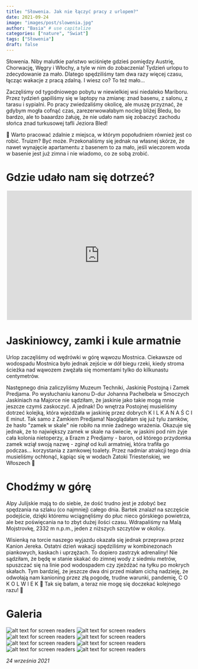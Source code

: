 ```yaml
---
title: "Słowenia. Jak nie łączyć pracy z urlopem?"
date: 2021-09-24
image: "images/post/slowenia.jpg"
author: "Basia" # use capitalize
categories: ["nature", "Swiat"]
tags: ["Słowenia"]
draft: false
---
```


Słowenia. Niby malutkie państwo wciśnięte gdzieś pomiędzy Austrię, Chorwację, Węgry i Włochy, a tyle w nim do zobaczenia! Tydzień urlopu to zdecydowanie za mało. Dlatego spędziliśmy tam dwa razy więcej czasu, łącząc wakacje z pracą zdalną. I wiesz co? To też mało...

Zaczęliśmy od tygodniowego pobytu w niewielkiej wsi niedaleko Mariboru. Przez tydzień gapiliśmy się w laptopy na zmianę: znad basenu, z salonu, z tarasu i sypialni. Po pracy zwiedzaliśmy okolicę, ale muszę przyznać, że gdybym mogła cofnąć czas, zarezerwowałabym nocleg bliżej Bledu, bo bardzo, ale to baaardzo żałuję, że nie udało nam się zobaczyć zachodu słońca znad turkusowej tafli Jeziora Bled!

🧠 Warto pracować zdalnie z miejsca, w którym popołudniem również jest co robić. Truizm? Być może. Przekonaliśmy się jednak na własnej skórze, że nawet wynajęcie apartamentu z basenem to za mało, jeśli wieczorem woda w basenie jest już zimna i nie wiadomo, co ze sobą zrobić.

# Gdzie udało nam się dotrzeć?

<div align="center"><iframe style="border:none, display:block" src="https://pl.frame.mapy.cz/s/fujesenelo" width="500" height="350" frameborder="0"></iframe></div>

# Jaskiniowcy, zamki i kule armatnie

Urlop zaczęliśmy od wędrówki w górę wąwozu Mostnica. Ciekawsze od wodospadu Mostnica było jednak zejście w dół biegu rzeki, kiedy stroma ścieżka nad wąwozem zwężała się momentami tylko do kilkunastu centymetrów.

Następnego dnia zaliczyliśmy Muzeum Techniki, Jaskinię Postojną i Zamek Predjama. Po wysłuchaniu kanonu D-dur Johanna Pachelbela w Smoczych Jaskiniach na Majorce nie sądziłam, że jaskinie jako takie mogą mnie jeszcze czymś zaskoczyć. A jednak! Do wnętrza Postojnej musieliśmy dotrzeć kolejką, która wjeżdżała w jaskinię przez dobrych K I L K A N A Ś C I E minut. Tak samo z Zamkiem Predjama! Naoglądałam się już tylu zamków, że hasło "zamek w skale" nie robiło na mnie żadnego wrażenia. Okazuje się jednak, że to największy zamek w skale na świecie, w jaskini pod nim żyje cała kolonia nietoperzy, a Erazm z Predjamy - baron, od którego przydomka zamek wziął swoją nazwę - zginął od kuli armatniej, która trafiła go podczas... korzystania z zamkowej toalety. Przez nadmiar atrakcji tego dnia musieliśmy ochłonąć, kąpiąc się w wodach Zatoki Triesteńskiej, we Włoszech 🥰

# Chodźmy w górę

Alpy Julijskie mają to do siebie, że dość trudno jest je zdobyć bez spędzania na szlaku (co najmniej) całego dnia. Bartek znalazł na szczęście podejście, dzięki któremu wciągnęliśmy do płuc nieco górskiego powietrza, ale bez poświęcania na to zbyt dużej ilości czasu. Wdrapaliśmy na Malą Mojstrovkę, 2332 m n.p.m., jeden z niższych szczytów w okolicy.

Wisienką na torcie naszego wyjazdu okazała się jednak przeprawa przez Kanion Jereka. Ostatni dzień wakacji spędziliśmy w kombinezonach piankowych, kaskach i uprzężach. To dopiero zastrzyk adrenaliny! Nie sądziłam, że będę w stanie skakać do zimnej wody z siedmiu metrów, spuszczać się na linie pod wodospadem czy zjeżdżać na tyłku po mokrych skałach. Tym bardziej, że jeszcze dwa dni przed miałam cichą nadzieję, że odwołają nam kanioning przez złą pogodę, trudne warunki, pandemię, C O K O L W I E K 🤣 Tak się bałam, a teraz nie mogę się doczekać kolejnego razu!
🤣

# Galeria

![alt text for screen readers](/images/slowenia/2021_09_18__14_26_20.jpg )
![alt text for screen readers](/images/slowenia/2021_09_18__15_21_52.jpg )
![alt text for screen readers](/images/slowenia/2021_09_22__11_09_17.jpg )
![alt text for screen readers](/images/slowenia/2021_09_22__13_06_19.jpg )
![alt text for screen readers](/images/slowenia/2021_09_23__13_22_11.jpg )
![alt text for screen readers](/images/slowenia/2021_09_23__16_46_42-1.jpg )
![alt text for screen readers](/images/slowenia/2021_09_19__12_45_34.jpg )
![alt text for screen readers](/images/slowenia/2021_09_20__15_54_48.jpg )

*24 września 2021*